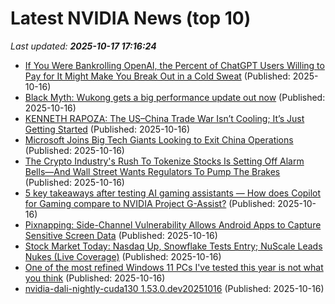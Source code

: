 # Latest NVIDIA News (top 10)
_Last updated: **2025-10-17 17:16:24**_

- [If You Were Bankrolling OpenAI, the Percent of ChatGPT Users Willing to Pay for It Might Make You Break Out in a Cold Sweat](https://futurism.com/artificial-intelligence/openai-percent-chatgpt-users-pay) (Published: 2025-10-16)
- [Black Myth: Wukong gets a big performance update out now](https://www.gamingonlinux.com/2025/10/black-myth-wukong-gets-a-big-performance-update-out-now/.) (Published: 2025-10-16)
- [KENNETH RAPOZA: The US–China Trade War Isn’t Cooling; It’s Just Getting Started](https://dailycaller.com/2025/10/16/opinion-the-u-s-china-trade-war-isnt-cooling-its-just-getting-started-kenneth-rapoza/) (Published: 2025-10-16)
- [Microsoft Joins Big Tech Giants Looking to Exit China Operations](https://gizmodo.com/microsoft-joins-big-tech-giants-looking-to-exit-china-operations-2000673066) (Published: 2025-10-16)
- [The Crypto Industry's Rush To Tokenize Stocks Is Setting Off Alarm Bells—And Wall Street Wants Regulators To Pump The Brakes](https://finance.yahoo.com/news/crypto-industrys-rush-tokenize-stocks-170114880.html) (Published: 2025-10-16)
- [5 key takeaways after testing AI gaming assistants — How does Copilot for Gaming compare to NVIDIA Project G-Assist?](https://www.windowscentral.com/artificial-intelligence/copilot-for-gaming-vs-nvidia-project-g-assist) (Published: 2025-10-16)
- [Pixnapping: Side-Channel Vulnerability Allows Android Apps to Capture Sensitive Screen Data](https://www.infoq.com/news/2025/10/pixnapping-android-attack/) (Published: 2025-10-16)
- [Stock Market Today: Nasdaq Up, Snowflake Tests Entry; NuScale Leads Nukes (Live Coverage)](https://biztoc.com/x/b4f87cdde4b84d38) (Published: 2025-10-16)
- [One of the most refined Windows 11 PCs I've tested this year is not what you think](https://www.zdnet.com/article/one-of-the-most-refined-windows-11-pcs-ive-tested-this-year-is-not-what-you-think/) (Published: 2025-10-16)
- [nvidia-dali-nightly-cuda130 1.53.0.dev20251016](https://pypi.org/project/nvidia-dali-nightly-cuda130/1.53.0.dev20251016/) (Published: 2025-10-16)
